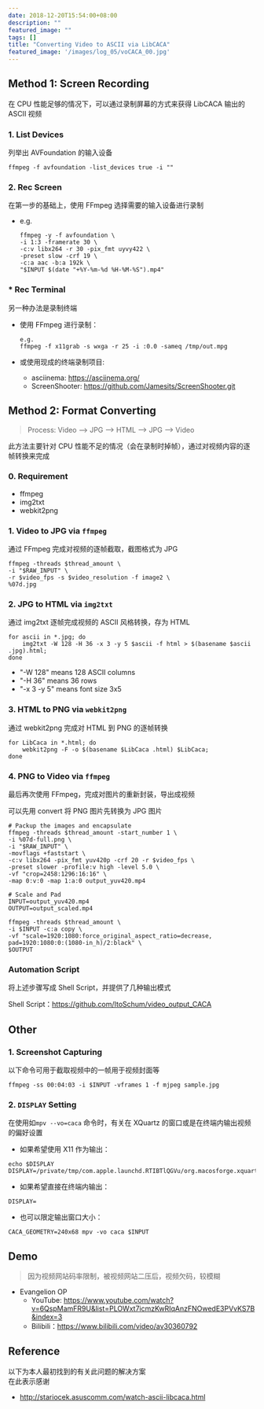 ```yaml
---
date: 2018-12-20T15:54:00+08:00
description: ""
featured_image: ""
tags: []
title: "Converting Video to ASCII via LibCACA"
featured_image: '/images/log_05/voCACA_00.jpg'
---
```


## Method 1: Screen Recording
在 CPU 性能足够的情况下，可以通过录制屏幕的方式来获得 LibCACA 输出的 ASCII 视频

### 1. List Devices
列举出 AVFoundation 的输入设备

```
ffmpeg -f avfoundation -list_devices true -i ""
```

### 2. Rec Screen
在第一步的基础上，使用 FFmpeg 选择需要的输入设备进行录制

- e.g.

	```
	ffmpeg -y -f avfoundation \
	-i 1:3 -framerate 30 \
	-c:v libx264 -r 30 -pix_fmt uyvy422 \
	-preset slow -crf 19 \
	-c:a aac -b:a 192k \
	"$INPUT $(date "+%Y-%m-%d %H-%M-%S").mp4"
	```


### * Rec Terminal
另一种办法是录制终端

- 使用 FFmpeg 进行录制：

	```
	e.g.
	ffmpeg -f x11grab -s wxga -r 25 -i :0.0 -sameq /tmp/out.mpg
	```

- 或使用现成的终端录制项目:
	- asciinema: <https://asciinema.org/>
	- ScreenShooter: <https://github.com/Jamesits/ScreenShooter.git>

## Method 2: Format Converting
> Process: Video --> JPG --> HTML --> JPG --> Video
 
此方法主要针对 CPU 性能不足的情况（会在录制时掉帧），通过对视频内容的逐帧转换来完成

### 0. Requirement
- ffmpeg
- img2txt
- webkit2png

### 1. Video to JPG via `ffmpeg`
通过 FFmpeg 完成对视频的逐帧截取，截图格式为 JPG

```
ffmpeg -threads $thread_amount \
-i "$RAW_INPUT" \
-r $video_fps -s $video_resolution -f image2 \
%07d.jpg
```

### 2. JPG to HTML via `img2txt`
通过 img2txt 逐帧完成视频的 ASCII 风格转换，存为 HTML

```
for ascii in *.jpg; do
	img2txt -W 128 -H 36 -x 3 -y 5 $ascii -f html > $(basename $ascii .jpg).html;
done
```

- "-W 128" means 128 ASCII columns
- "-H 36" means 36 rows
- "-x 3 -y 5" means font size 3x5

### 3. HTML to PNG via `webkit2png`
通过 webkit2png 完成对 HTML 到 PNG 的逐帧转换

```
for LibCaca in *.html; do
	webkit2png -F -o $(basename $LibCaca .html) $LibCaca;
done
```

### 4. PNG to Video via `ffmpeg`
最后再次使用 FFmpeg，完成对图片的重新封装，导出成视频

可以先用 convert 将 PNG 图片先转换为 JPG 图片

```
# Packup the images and encapsulate
ffmpeg -threads $thread_amount -start_number 1 \
-i %07d-full.png \
-i "$RAW_INPUT" \
-movflags +faststart \
-c:v libx264 -pix_fmt yuv420p -crf 20 -r $video_fps \
-preset slower -profile:v high -level 5.0 \
-vf "crop=2458:1296:16:16" \
-map 0:v:0 -map 1:a:0 output_yuv420.mp4

# Scale and Pad
INPUT=output_yuv420.mp4
OUTPUT=output_scaled.mp4

ffmpeg -threads $thread_amount \
-i $INPUT -c:a copy \
-vf "scale=1920:1080:force_original_aspect_ratio=decrease, pad=1920:1080:0:(1080-in_h)/2:black" \
$OUTPUT
```

### Automation Script
将上述步骤写成 Shell Script，并提供了几种输出模式 

Shell Script：<https://github.com/ItoSchum/video_output_CACA>

## Other
### 1. Screenshot Capturing
以下命令可用于截取视频中的一帧用于视频封面等

```
ffmpeg -ss 00:04:03 -i $INPUT -vframes 1 -f mjpeg sample.jpg
```

### 2. `DISPLAY` Setting
在使用如`mpv --vo=caca` 命令时，有关在 XQuartz 的窗口或是在终端内输出视频的偏好设置

- 如果希望使用 X11 作为输出：

```
echo $DISPLAY
DISPLAY=/private/tmp/com.apple.launchd.RTIBTlQGVu/org.macosforge.xquartz:0
```

- 如果希望直接在终端内输出：

```
DISPLAY=
```

- 也可以限定输出窗口大小：

```
CACA_GEOMETRY=240x68 mpv -vo caca $INPUT
```

## Demo
> 因为视频网站码率限制，被视频网站二压后，视频欠码，较模糊

- Evangelion OP 
	- YouTube: <https://www.youtube.com/watch?v=6QspMamFR9U&list=PLOWxt7icmzKwRIqAnzFNOwedE3PVvKS7B&index=3>
	- Bilibili：<https://www.bilibili.com/video/av30360792>

## Reference
以下为本人最初找到的有关此问题的解决方案<br>
在此表示感谢
	
- <http://stariocek.asuscomm.com/watch-ascii-libcaca.html>